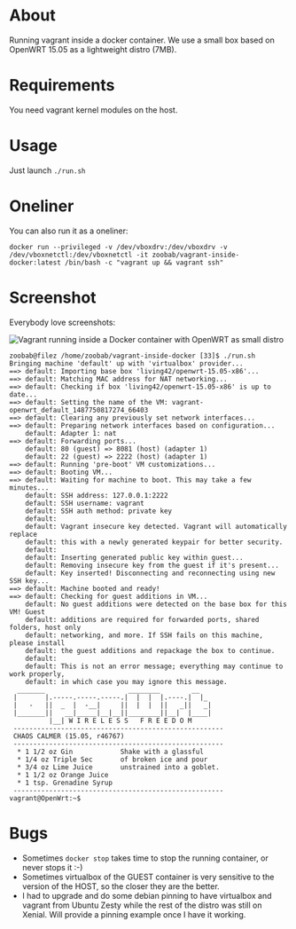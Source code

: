 About
=====

Running vagrant inside a docker container. We use a small box based on OpenWRT 15.05 as a lightweight distro (7MB).

Requirements
============

You need vagrant kernel modules on the host.

Usage
=====

Just launch ```./run.sh```

Oneliner
========

You can also run it as a oneliner:

```
docker run --privileged -v /dev/vboxdrv:/dev/vboxdrv -v /dev/vboxnetctl:/dev/vboxnetctl -it zoobab/vagrant-inside-docker:latest /bin/bash -c "vagrant up && vagrant ssh"
```

Screenshot
==========

Everybody love screenshots:

![Vagrant running inside a Docker container with OpenWRT as small distro ](https://raw.githubusercontent.com/zoobab/vagrant-inside-docker/master/vagrant-inside-docker-openwrt.png)


```
zoobab@filez /home/zoobab/vagrant-inside-docker [33]$ ./run.sh 
Bringing machine 'default' up with 'virtualbox' provider...
==> default: Importing base box 'living42/openwrt-15.05-x86'...
==> default: Matching MAC address for NAT networking...
==> default: Checking if box 'living42/openwrt-15.05-x86' is up to date...
==> default: Setting the name of the VM: vagrant-openwrt_default_1487750817274_66403
==> default: Clearing any previously set network interfaces...
==> default: Preparing network interfaces based on configuration...
    default: Adapter 1: nat
==> default: Forwarding ports...
    default: 80 (guest) => 8081 (host) (adapter 1)
    default: 22 (guest) => 2222 (host) (adapter 1)
==> default: Running 'pre-boot' VM customizations...
==> default: Booting VM...
==> default: Waiting for machine to boot. This may take a few minutes...
    default: SSH address: 127.0.0.1:2222
    default: SSH username: vagrant
    default: SSH auth method: private key
    default: 
    default: Vagrant insecure key detected. Vagrant will automatically replace
    default: this with a newly generated keypair for better security.
    default: 
    default: Inserting generated public key within guest...
    default: Removing insecure key from the guest if it's present...
    default: Key inserted! Disconnecting and reconnecting using new SSH key...
==> default: Machine booted and ready!
==> default: Checking for guest additions in VM...
    default: No guest additions were detected on the base box for this VM! Guest
    default: additions are required for forwarded ports, shared folders, host only
    default: networking, and more. If SSH fails on this machine, please install
    default: the guest additions and repackage the box to continue.
    default: 
    default: This is not an error message; everything may continue to work properly,
    default: in which case you may ignore this message.
  _______                     ________        __
 |       |.-----.-----.-----.|  |  |  |.----.|  |_
 |   -   ||  _  |  -__|     ||  |  |  ||   _||   _|
 |_______||   __|_____|__|__||________||__|  |____|
          |__| W I R E L E S S   F R E E D O M
 -----------------------------------------------------
 CHAOS CALMER (15.05, r46767)
 -----------------------------------------------------
  * 1 1/2 oz Gin            Shake with a glassful
  * 1/4 oz Triple Sec       of broken ice and pour
  * 3/4 oz Lime Juice       unstrained into a goblet.
  * 1 1/2 oz Orange Juice
  * 1 tsp. Grenadine Syrup
 -----------------------------------------------------
vagrant@OpenWrt:~$ 

```

Bugs
====

* Sometimes ```docker stop``` takes time to stop the running container, or never stops it :-)
* Sometimes virtualbox of the GUEST container is very sensitive to the version
of the HOST, so the closer they are the better.
* I had to upgrade and do some debian pinning to have virtualbox and vagrant
from Ubuntu Zesty while the rest of the distro was still on Xenial. Will
provide a pinning example once I have it working.
